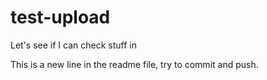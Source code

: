 # test-upload
Let's see if I can check stuff in

This is a new line in the readme file, try to commit and push.

